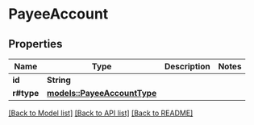 # PayeeAccount

## Properties

Name | Type | Description | Notes
------------ | ------------- | ------------- | -------------
**id** | **String** |  | 
**r#type** | [**models::PayeeAccountType**](PayeeAccountType.md) |  | 

[[Back to Model list]](../README.md#documentation-for-models) [[Back to API list]](../README.md#documentation-for-api-endpoints) [[Back to README]](../README.md)


